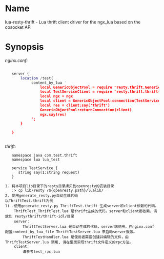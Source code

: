 Name
===
lua-resty-thrift - Lua thrift client driver for the ngx_lua based on the cosocket API

Synopsis
===

*nginx.conf:*  
```lua

   server {
       location /test{
            content_by_lua '
                local GenericObjectPool = require "resty.thrift.GenericObjectPool"
                local TestServiceClient = require "resty.thrift.thrift-idl.lua_test_TestService"
                local ngx = ngx
                local client = GenericObjectPool:connection(TestServiceClient,'127.0.0.1',9090)
                local res = client:say('thrift')
                GenericObjectPool:returnConnection(client)
                ngx.say(res)
            ';
       }
   
   }
   
```

*thrift:*
```thrift
   namespace java com.test.thrift
   namespace lua lua_test

   service TestService {
      string say(1:string request)
   }
```

	1. 将本项目lib目录下的resty目录拷贝到openresty的安装目录
	   :> cp lib/resty /${openresty.path}/lualib/
	2. 使用generate_resty.py自动生成代码
	以ThriftTest.thrift为例
	1) .使用generate_resty.py ThriftTest.thrift 生成server和client依赖的代码。
		ThriftTest_ThriftTest.lua 是thrift生成的代码，server和client都依赖，请放到 resty/thrift/thrift-idl/目录
		server：
			ThriftTestServer.lua 是自动生成的代码，server端使用，在nginx.conf 配置content_by_lua_file ThriftTestServer.lua 来启动server服务。
			ThriftTestHandler.lua 是使用者需要创建并编辑的文件，由ThriftTestServer.lua 调用, 请在里面实现thrift文件定义的rpc方法。
		client:
			请参考test_rpc.lua
